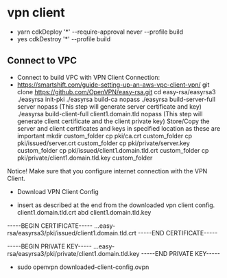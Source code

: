 # vpn client

* yarn cdkDeploy '*' --require-approval never --profile build
* yes cdkDestroy '*' --profile build

## Connect to VPC
* Connect to build VPC with VPN Client Connection:
* https://smartshift.com/guide-setting-up-an-aws-vpc-client-vpn/
git clone https://github.com/OpenVPN/easy-rsa.git
cd easy-rsa/easyrsa3
./easyrsa init-pki
./easyrsa build-ca nopass
./easyrsa build-server-full server nopass (This step will generate server certificate and key)
./easyrsa build-client-full client1.domain.tld nopass (This step will generate client certificate and the client private key)
Store/Copy the server and client certificates and keys in specified location as these are important
mkdir custom_folder
cp pki/ca.crt custom_folder
cp pki/issued/server.crt custom_folder
cp pki/private/server.key custom_folder
cp pki/issued/client1.domain.tld.crt custom_folder
cp pki/private/client1.domain.tld.key custom_folder

Notice! Make sure that you configure internet connection with the VPN Client.
* Download VPN Client Config

* insert as described at the end from the downloaded vpn client config. client1.domain.tld.crt abd client1.domain.tld.key
<cert>

-----BEGIN CERTIFICATE-----
...easy-rsa/easyrsa3/pki/issued/client1.domain.tld.crt
-----END CERTIFICATE-----

</cert>

<key>

-----BEGIN PRIVATE KEY-----
...easy-rsa/easyrsa3/pki/private/client1.domain.tld.key
-----END PRIVATE KEY-----

</key>

* sudo openvpn downloaded-client-config.ovpn